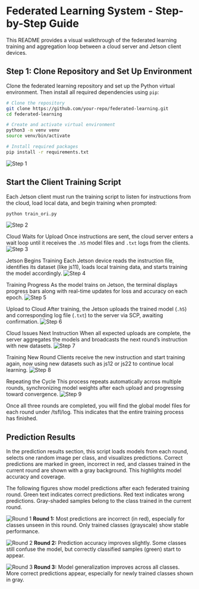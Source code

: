 # Federated Learning System - Step-by-Step Guide

This README provides a visual walkthrough of the federated learning training and aggregation loop between a cloud server and Jetson client devices.

## Step 1: Clone Repository and Set Up Environment
Clone the federated learning repository and set up the Python virtual environment. Then install all required dependencies using `pip`:
```bash
# Clone the repository
git clone https://github.com/your-repo/federated-learning.git
cd federated-learning

# Create and activate virtual environment
python3 -m venv venv
source venv/bin/activate

# Install required packages
pip install -r requirements.txt
```
![Step 1](figs/ins2.1.png)

## Start the Client Training Script
Each Jetson client must run the training script to listen for instructions from the cloud, load local data, and begin training when prompted:
```bash
python train_ori.py
```
![Step 2](figs/ins3.2.png)

Cloud Waits for Upload
Once instructions are sent, the cloud server enters a wait loop until it receives the `.h5` model files and `.txt` logs from the clients.
![Step 3](figs/ins3.3.png)

Jetson Begins Training
Each Jetson device reads the instruction file, identifies its dataset (like js11), loads local training data, and starts training the model accordingly.
![Step 4](figs/ins3.4.png)

Training Progress
As the model trains on Jetson, the terminal displays progress bars along with real-time updates for loss and accuracy on each epoch.
![Step 5](figs/ins3.5.png)

Upload to Cloud
After training, the Jetson uploads the trained model (`.h5`) and corresponding log file (`.txt`) to the server via SCP, awaiting confirmation.
![Step 6](figs/ins3.6.png)

Cloud Issues Next Instruction
When all expected uploads are complete, the server aggregates the models and broadcasts the next round’s instruction with new datasets.
![Step 7](figs/ins3.7.png)

Training New Round
Clients receive the new instruction and start training again, now using new datasets such as js12 or js22 to continue local learning.
![Step 8](figs/ins3.8.png)

Repeating the Cycle
This process repeats automatically across multiple rounds, synchronizing model weights after each upload and progressing toward convergence.
![Step 9](figs/ins3.9.png)

Once all three rounds are completed, you will find the global model files for each round under /tsfl/log. This indicates that the entire training process has finished.

## Prediction Results

In the prediction results section, this script loads models from each round, selects one random image per class, and visualizes predictions. Correct predictions are marked in green, incorrect in red, and classes trained in the current round are shown with a gray background. This highlights model accuracy and coverage.

The following figures show model predictions after each federated training round. Green text indicates correct predictions. Red text indicates wrong predictions. Gray-shaded samples belong to the class trained in the current round.

![Round 1](figs/1.png)
**Round 1:** Most predictions are incorrect (in red), especially for classes unseen in this round. Only trained classes (grayscale) show stable performance.

![Round 2](figs/2.png)
**Round 2:** Prediction accuracy improves slightly. Some classes still confuse the model, but correctly classified samples (green) start to appear.

![Round 3](figs/3.png)
**Round 3:** Model generalization improves across all classes. More correct predictions appear, especially for newly trained classes shown in gray.
